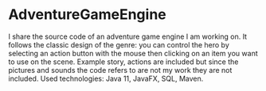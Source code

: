 # AdventureGameEngine
I share the source code of an adventure game engine I am working on.
It follows the classic design of the genre: you can control the hero by selecting an action button with the mouse then clicking on an item you want to use on the scene.
Example story, actions are included but since the pictures and sounds the code refers to are not my work they are not included.
Used technologies: Java 11, JavaFX, SQL, Maven.
